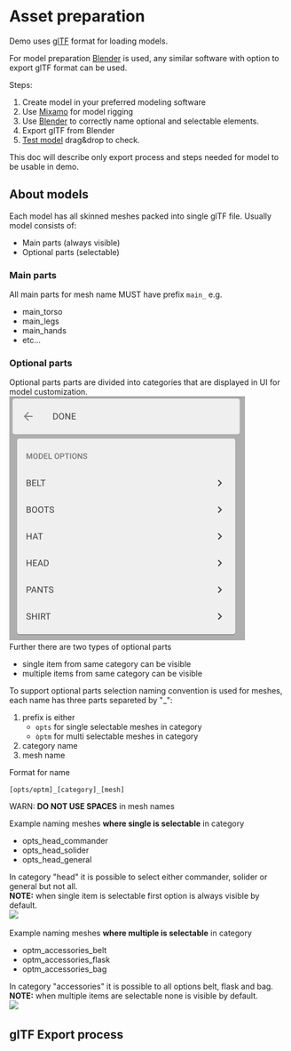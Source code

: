 # Asset preparation
Demo uses [glTF](https://www.khronos.org/gltf/) format for loading models.

For model preparation [Blender](https://www.blender.org/) is used, any similar software with option to export glTF format can be used.

Steps:
1. Create model in your preferred modeling software
2. Use [Mixamo](https://www.mixamo.com/) for model rigging
3. Use [Blender](https://www.blender.org/) to correctly name optional and selectable elements.
4. Export glTF from Blender
5. [Test model](https://gljubojevic.github.io/3dprint-demo) drag&drop to check.

This doc will describe only export process and steps needed for model to be usable in demo.

## About models
Each model has all skinned meshes packed into single glTF file.
Usually model consists of:
- Main parts (always visible)
- Optional parts (selectable)

### Main parts
All main parts for mesh name MUST have prefix `main_` e.g.
- main_torso
- main_legs
- main_hands
- etc...

### Optional parts
Optional parts parts are divided into categories that are displayed in UI for model customization.  
<img src="img/UI_Categories.png" width="425" />  
Further there are two types of optional parts
- single item from same category can be visible
- multiple items from same category can be visible

To support optional parts selection naming convention is used for meshes, each name has three parts separeted by "_":
1. prefix is either
	- `opts` for single selectable meshes in category
	- `òptm` for multi selectable meshes in category
2. category name
3. mesh name

Format for name
```
[opts/optm]_[category]_[mesh]
````
WARN: **DO NOT USE SPACES** in mesh names

Example naming meshes **where single is selectable** in category
- opts_head_commander
- opts_head_solider
- opts_head_general

In category "head" it is possible to select either commander, solider or general but not all.  
**NOTE:** when single item is selectable first option is always visible by default.  
<img src="img/UI_single_select.png" width="408" />  

Example naming meshes **where multiple is selectable** in category
- optm_accessories_belt
- optm_accessories_flask
- optm_accessories_bag

In category "accessories" it is possible to all options belt, flask and bag.  
**NOTE:** when multiple items are selectable none is visible by default.  
<img src="img/UI_multiple_select.png" width="408" />  


## glTF Export process